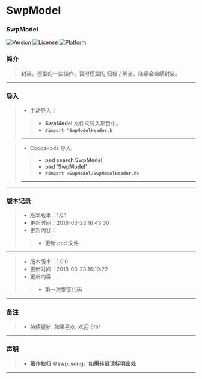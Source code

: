 # SwpModel

### SwpModel
<!--
[![CI Status](http://img.shields.io/travis/swp-song/SwpModel.svg?style=flat)](https://travis-ci.org/swp-song/SwpModel)
-->
[![Version](https://img.shields.io/cocoapods/v/SwpModel.svg?style=flat)](http://cocoapods.org/pods/SwpModel) [![License](https://img.shields.io/cocoapods/l/SwpModel.svg?style=flat)](http://cocoapods.org/pods/SwpModel) [![Platform](https://img.shields.io/cocoapods/p/SwpModel.svg?style=flat)](http://cocoapods.org/pods/SwpModel)


###  简介

>  封装，模型的一些操作，暂时模型的 归档 / 解当，陆续会继续封装。

-------

### 导入

> * 手动导入：
> 
>> * **SwpModel** 文件夹导入项目中。
>> * **`#import "SwpModelHeader.h`**
>> 
> -------

> * CocoaPods 导入:
> 
>> * **pod search SwpModel**
>> * **pod 'SwpModel'**
>> * **`#import <SwpModel/SwpModelHeader.h>`**
>> 
> -------


-------


### 版本记录


> * 版本版本：1.0.1
> * 更新时间：2018-03-23 16:43:30
> * 更新内容：
>>  *  更新 pod 文件
    
-------

> * 版本版本：1.0.0
> * 更新时间：2018-03-23 16:19:22
> * 更新内容：
>>  *  第一次提交代码
        
-------

### 备注

> * 持续更新, 如果喜欢, 欢迎 Star

-------

### 声明

 > * **著作权归 ©swp_song，如需转载请标明出处**

-------



